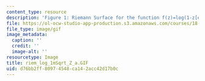 ```yaml
---
content_type: resource
description: 'Figure 1: Riemann Surface for the function f(z)=log(1-z[exp]1/2)'
file: https://ol-ocw-studio-app-production.s3.amazonaws.com/courses/18-04-complex-variables-with-applications-fall-1999/d76bb2ff80974548ca142acc42d17b0c_riem_log_1mSqrt_Z_a.GIF
file_type: image/gif
image_metadata:
  caption: ''
  credit: ''
  image-alt: ''
resourcetype: Image
title: riem_log_1mSqrt_Z_a.GIF
uid: d76bb2ff-8097-4548-ca14-2acc42d17b0c
---
```

